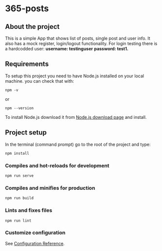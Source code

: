 # 365-posts
## About the project
This is a simple App that shows list of posts, single post and user info.
It also has a mock register, login/logout functionality. For login testing there is a hardcodded user:
__username: testinguser__
__password: test1.__ 


## Requirements
To setup this project you need to have Node.js installed on your local machine.
you can check that with:
```
npm -v 
```
or
```
npm --version
```
To install Node.js download it from [Node.js download page](https://nodejs.org/en/download/) and install.


## Project setup

In the terminal (command prompt) go to the root of the project and type:
```
npm install
```

### Compiles and hot-reloads for development
```
npm run serve
```

### Compiles and minifies for production
```
npm run build
```

### Lints and fixes files
```
npm run lint
```

### Customize configuration
See [Configuration Reference](https://cli.vuejs.org/config/).
